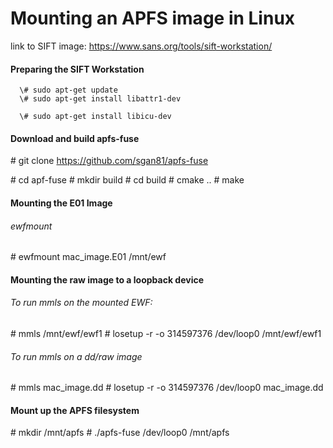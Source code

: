 # Mounting an APFS image in Linux

  link to SIFT image: https://www.sans.org/tools/sift-workstation/

#### Preparing the SIFT Workstation
```
  \# sudo apt-get update
  \# sudo apt-get install libattr1-dev

  \# sudo apt-get install libicu-dev
```
#### Download and build apfs-fuse

\# git clone https://github.com/sgan81/apfs-fuse

  \# cd apf-fuse
  \# mkdir build
  \# cd build
  \# cmake ..
 \#  make

#### Mounting the E01 Image

###### ewfmount <image name> <mount point>
  \# ewfmount mac_image.E01 /mnt/ewf
  
#### Mounting the raw image to a loopback device

###### To run mmls on the mounted EWF:  
  \# mmls /mnt/ewf/ewf1
  \# losetup -r -o 314597376 /dev/loop0 /mnt/ewf/ewf1

###### To run mmls on a dd/raw image
  \# mmls mac_image.dd
  \# losetup -r -o 314597376 /dev/loop0 mac_image.dd
  
#### Mount up the APFS filesystem
  \# mkdir /mnt/apfs
  \# ./apfs-fuse /dev/loop0 /mnt/apfs
